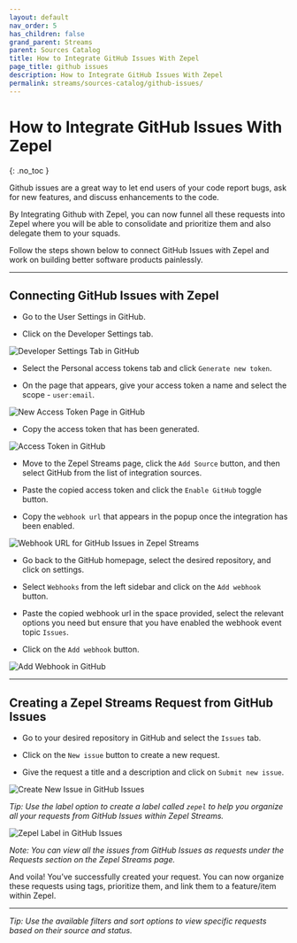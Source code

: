 ```yaml
---
layout: default
nav_order: 5
has_children: false
grand_parent: Streams
parent: Sources Catalog
title: How to Integrate GitHub Issues With Zepel
page_title: github issues
description: How to Integrate GitHub Issues With Zepel
permalink: streams/sources-catalog/github-issues/
---
```


# How to Integrate GitHub Issues With Zepel

{: .no_toc }

Github issues are a great way to let end users of your code report bugs, ask for new features, and discuss enhancements to the code.

By Integrating Github with Zepel, you can now funnel all these requests into Zepel where you will be able to consolidate and prioritize them and also delegate them to your squads. 

Follow the steps shown below to connect GitHub Issues with Zepel and work on building better software products painlessly.



---


## **Connecting GitHub Issues with Zepel**
- Go to the User Settings in GitHub.

- Click on the Developer Settings tab.

![Developer Settings Tab in GitHub](/guide/assets/uploads/developer-settings-in-github.png "Developer Settings")

- Select the Personal access tokens tab and click `Generate new token`.

- On the page that appears, give your access token a name and select the scope - `user:email`.  

![New Access Token Page in GitHub](/guide/assets/uploads/new-access-token-page-github-issue.png)

- Copy the access token that has been generated.

![Access Token in GitHub](/guide/assets/uploads/access-token-github-issues.png)

- Move to the Zepel Streams page, click the `Add Source` button, and then select GitHub from the list of integration sources.

- Paste the copied access token and click the `Enable GitHub` toggle button.

- Copy the `webhook url` that appears in the popup once the integration has been enabled.

![Webhook URL for GitHub Issues  in Zepel Streams](/guide/assets/uploads/webhook-url-github-issues.png)

- Go back to the GitHub homepage, select the desired repository, and click on settings. 

- Select `Webhooks` from the left sidebar and click on the `Add webhook` button.

- Paste the copied webhook url in the space provided, select the relevant options you need but ensure that you have enabled the webhook event topic `Issues`.

- Click on the `Add webhook` button.

![Add Webhook in GitHub](/guide/assets/uploads/add-webhook-github-issues.png)

---

## **Creating a Zepel Streams Request from GitHub Issues**

- Go to your desired repository in GitHub and select the `Issues` tab.

- Click on the `New issue` button to create a new request.

- Give the request a title and a description and click on `Submit new issue`.

![Create New Issue in GitHub Issues](/guide/assets/uploads/create-issue-in-github-issues.png)

 *Tip: Use the label option to create a label called `zepel` to help you organize all your requests from GitHub Issues within Zepel Streams.*

 ![Zepel Label in GitHub Issues](/guide/assets/uploads/create-zepel-label-github-issues.png)

 *Note: You can view all the issues from GitHub Issues as requests under the Requests section on the Zepel Streams page.*

 And voila! You’ve successfully created your request. You can now organize these requests using tags, prioritize them, and link them to a feature/item within Zepel. 

---

*Tip: Use the available filters and sort options to view specific requests based on their source and status.*

